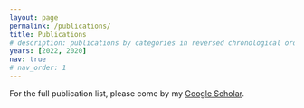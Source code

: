 ```yaml
---
layout: page
permalink: /publications/
title: Publications
# description: publications by categories in reversed chronological order. generated by jekyll-scholar.
years: [2022, 2020]
nav: true
# nav_order: 1
---
```

<!-- _pages/publications.md -->

For the full publication list, please come by my [Google Scholar](https://scholar.google.com/citations?user=bX8Dax0AAAAJ&hl=en&oi=ao).
